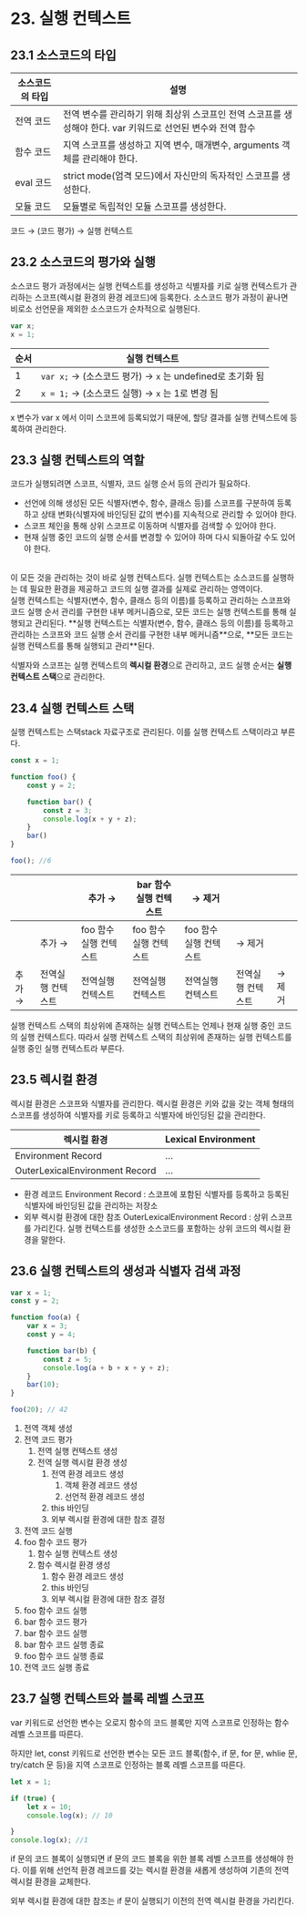 # 23. 실행 컨텍스트
## 23.1 소스코드의 타입
| 소스코드의 타입 | 설명 |
| --- | --- |
| 전역 코드 | 전역 변수를 관리하기 위해 최상위 스코프인 전역 스코프를 생성해야 한다. var 키워드로 선언된 변수와 전역 함수  |
| 함수 코드 | 지역 스코프를 생성하고 지역 변수, 매개변수, arguments 객체를 관리해야 한다. |
| eval 코드 | strict mode(엄격 모드)에서 자신만의 독자적인 스코프를 생성한다. |
| 모듈 코드 | 모듈별로 독립적인 모듈 스코프를 생성한다. |

코드 → (코드 평가) → 실행 컨텍스트


## 23.2 소스코드의 평가와 실행
소스코드 평가 과정에서는 실행 컨텍스트를 생성하고 식별자를 키로 실행 컨텍스트가 관리하는 스코프(렉시컬 환경의 환경 레코드)에 등록한다.
소스코드 평가 과정이 끝나면 비로소 선언문을 제외한 소스코드가 순차적으로 실행된다.
```js
var x;
x = 1;
```

| 순서 | 실행 컨텍스트 |
| --- | --- |
| 1 | `var x;` → (소스코드 평가) → `x` 는 undefined로 초기화 됨 |
| 2 | `x = 1;` → (소스코드 실행) → `x` 는 1로 변경 됨  |
x 변수가 var x 에서 이미 스코프에 등록되었기 때문에, 할당 결과를 실행 컨텍스트에 등록하여 관리한다.


## 23.3 실행 컨텍스트의 역할
코드가 실행되려면 스코프, 식별자, 코드 실행 순서 등의 관리가 필요하다.<br />

- 선언에 의해 생성된 모든 식별자(변수, 함수, 클래스 등)를 스코프를 구분하여 등록하고 상태 변화(식별자에 바인딩된 값의 변수)를 지속적으로 관리할 수 있어야 한다.
- 스코프 체인을 통해 상위 스코프로 이동하며 식별자를 검색할 수 있어야 한다.
- 현재 실행 중인 코드의 실행 순서를 변경할 수 있어야 하며 다시 되돌아갈 수도 있어야 한다.
<br />
이 모든 것을 관리하는 것이 바로 실행 컨텍스트다. 실행 컨텍스트는 소스코드를 실행하는 데 필요한 환경을 제공하고 코드의 실행 결과를 실제로 관리하는 영역이다.<br />
실행 컨텍스트는 식별자(변수, 함수, 클래스 등의 이름)를  등록하고 관리하는 스코프와 코드 실행 순서 관리를 구현한 내부 메커니즘으로, 모든 코드는 실행 컨텍스트를 통해 실행되고 관리된다.
**실행 컨텍스트는 식별자(변수, 함수, 클래스 등의 이름)를  등록하고 관리하는 스코프와 코드 실행 순서 관리를 구현한 내부 메커니즘**으로, **모든 코드는 실행 컨텍스트를 통해 실행되고 관리**된다.

식별자와 스코프는 실행 컨텍스트의 **렉시컬 환경**으로 관리하고, 코드 실행 순서는 **실행 컨텍스트 스택**으로 관리한다.



## 23.4 실행 컨텍스트 스택
실행 컨텍스트는 스택stack 자료구조로 관리된다. 이를 실행 컨텍스트 스택이라고 부른다.
```js
const x = 1;

function foo() {
    const y = 2;

    function bar() {
        const z = 3;
        console.log(x + y + z);
    }
    bar()
}

foo(); //6
```

|  |  | 추가 → | bar 함수 실행  컨텍스트 | → 제거 |  |  |
| --- | --- | --- | --- | --- | --- | --- |
|  | 추가 → | foo 함수 실행 컨텍스트 | foo 함수 실행 컨텍스트 | foo 함수 실행 컨텍스트 | → 제거 |  |
| 추가 → | 전역실행 컨텍스트 | 전역실행 컨텍스트 | 전역실행 컨텍스트 | 전역실행 컨텍스트 | 전역실행 컨텍스트 | → 제거 |

실행 컨텍스트 스택의 최상위에 존재하는 실행 컨텍스트는 언제나 현재 실행 중인 코드의 실행 컨텍스트다. 따라서 실행 컨텍스트 스택의 최상위에 존재하는 실행 컨텍스트를 실행 중인 실행 컨텍스트라 부른다.

## 23.5 렉시컬 환경
렉시컬 환경은 스코프와 식별자를 관리한다.
렉시컬 환경은 키와 값을 갖는 객체 형태의 스코프를 생성하여 식별자를 키로 등록하고 식별자에 바인딩된 값을 관리한다.

| 렉시컬 환경 | Lexical Environment |
| --- | --- |
| Environment Record | … |
| OuterLexicalEnvironment Record | … |

- 환경 레코드 Environment Record : 스코프에 포함된 식별자를 등록하고 등록된 식별자에 바인딩된 값을 관리하는 저장소
- 외부 렉시컬 환경에 대한 참조 OuterLexicalEnvironment Record : 상위 스코프를 가리킨다. 실행 컨텍스트를 생성한 소스코드를 포함하는 상위 코드의 렉시컬 환경을 말한다.


## 23.6 실행 컨텍스트의 생성과 식별자 검색 과정
```js
var x = 1;
const y = 2;

function foo(a) {
    var x = 3;
    const y = 4;

    function bar(b) {
        const z = 5;
        console.log(a + b + x + y + z);
    }
    bar(10);
}

foo(20); // 42
```

1. 전역 객체 생성
2. 전역 코드 평가
    1. 전역 실행 컨텍스트 생성
    2. 전역 실행 렉시컬 환경 생성
        1. 전역 환경 레코드 생성
            1. 객체 환경 레코드 생성
            2. 선언적 환경 레코드 생성
        2. this 바인딩
        3. 외부 렉시컬 환경에 대한 참조 결정
3. 전역 코드 실행
4. foo 함수 코드 평가
    1. 함수 실행 컨텍스트 생성
    2. 함수 렉시컬 환경 생성
        1. 함수 환경 레코드 생성
        2. this 바인딩
        3. 외부 렉시컬 환경에 대한 참조 결정
5. foo 함수 코드 실행
6. bar 함수 코드 평가
7. bar 함수 코드 실행
8. bar 함수 코드 실행 종료
9. foo 함수 코드 실행 종료
10. 전역 코드 실행 종료


## 23.7 실행 컨텍스트와 블록 레벨 스코프
var 키워드로 선언한 변수는 오로지 함수의 코드 블록만 지역 스코프로 인정하는 함수 레벨 스코프를 따른다.

하지만 let, const 키워드로 선언한 변수는 모든 코드 블록(함수, if 문, for 문, whlie 문, try/catch 문 등)을 지역 스코프로 인정하는 블록 레벨 스코프를 따른다.
```js
let x = 1;

if (true) {
    let x = 10;
    console.log(x); // 10

}
console.log(x); //1
```

if 문의 코드 블록이 실행되면 if 문의 코드 블록을 위한 블록 레벨 스코프를 생성해야 한다. 이를 위해 선언적 환경 레코드를 갖는 렉시컬 환경을 새롭게 생성하여 기존의 전역 렉시컬 환경을 교체한다.

외부 렉시컬 환경에 대한 참조는 if 문이 실행되기 이전의 전역 렉시컬 환경을 가리킨다.